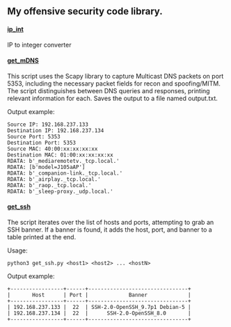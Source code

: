 ## My offensive security code library.  


#### [ip_int](https://github.com/josh-morin/Offensive/blob/main/ip_int.py)
IP to integer converter


#### [get_mDNS](https://github.com/josh-morin/Offensive/blob/main/get_mDNS.py)
This script uses the Scapy library to capture Multicast DNS packets on port 5353, including the necessary packet fields for recon and spoofing/MITM. The script distinguishes between DNS queries and responses, printing relevant information for each. Saves the output to a file named output.txt.

Output example:
```
Source IP: 192.168.237.133
Destination IP: 192.168.237.134
Source Port: 5353
Destination Port: 5353
Source MAC: 40:00:xx:xx:xx:xx
Destination MAC: 01:00:xx:xx:xx:xx
RDATA: b'_mediaremotetv._tcp.local.'
RDATA: [b'model=J105aAP']
RDATA: b'_companion-link._tcp.local.'
RDATA: b'_airplay._tcp.local.'
RDATA: b'_raop._tcp.local.'
RDATA: b'_sleep-proxy._udp.local.'
```

#### [get_ssh](https://github.com/josh-morin/Offensive/blob/main/get_ssh.py)
The script iterates over the list of hosts and ports, attempting to grab an SSH banner. If a banner is found, it adds the host, port, and banner to a table printed at the end.


Usage:
```
python3 get_ssh.py <host1> <host2> ... <hostN>
```

Output example:
```
+-----------------+------+--------------------------------+
|       Host      | Port |             Banner             |
+-----------------+------+--------------------------------+
| 192.168.237.133 |  22  | SSH-2.0-OpenSSH_9.7p1 Debian-5 |
| 192.168.237.134 |  22  |      SSH-2.0-OpenSSH_8.0       |
+-----------------+------+--------------------------------+
```
